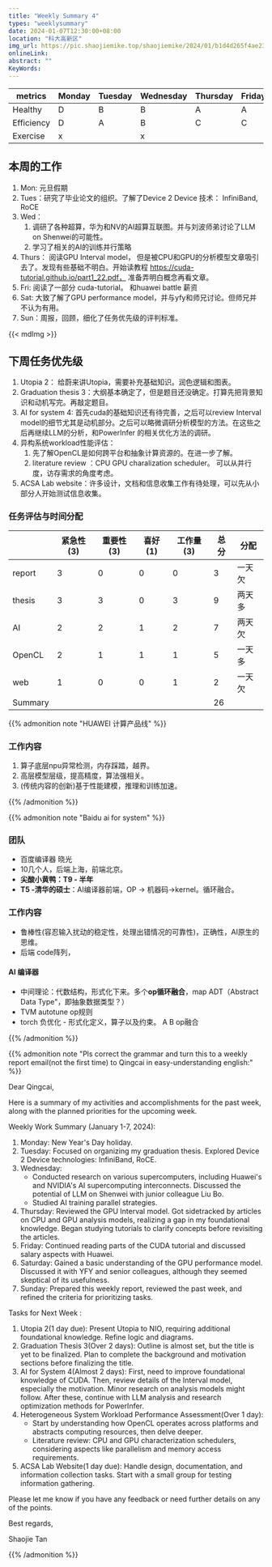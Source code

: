 ```yaml
---
title: "Weekly Summary 4"
types: "weeklysummary"
date: 2024-01-07T12:30:00+08:00
location: "科大高新区"
img_url: https://pic.shaojiemike.top/shaojiemike/2024/01/b1d4d265f4ae23d731a932692b191ba2.png
onlineLink: 
abstract: ""
KeyWords:
---
```


| metrics    | Monday | Tuesday | Wednesday | Thursday | Friday | Saturday | Sunday |
|------------|--------|---------|-----------|----------|--------|----------|--------|
| Healthy    | D      | B       | B         | A        | A      | B        | C      |
| Efficiency | D      | A       | B         | C        | C      | C        | C      |
| Exercise   | x      |         | x         |          |        |          |        |

## 本周的工作


1. Mon: 元旦假期
2. Tues：研究了毕业论文的组织。了解了Device 2 Device 技术： InfiniBand, RoCE
3. Wed：
      1. 调研了各种超算，华为和NV的AI超算互联图。并与刘波师弟讨论了LLM on Shenwei的可能性。
      2. 学习了相关的AI的训练并行策略
4. Thurs： 阅读GPU Interval model， 但是被CPU和GPU的分析模型文章吸引去了。发现有些基础不明白。开始读教程 https://cuda-tutorial.github.io/part1_22.pdf， 准备弄明白概念再看文章。
5. Fri: 阅读了一部分 cuda-tutorial。 和huawei battle 薪资
6. Sat: 大致了解了GPU performance model，并与yfy和师兄讨论。但师兄并不认为有用。
7. Sun：周报，回顾，细化了任务优先级的评判标准。


{{< mdImg >}}


## 下周任务优先级


1. Utopia 2： 给蔚来讲Utopia，需要补充基础知识。润色逻辑和图表。
2. Graduation thesis 3：大纲基本确定了，但是题目还没确定。打算先把背景知识和动机写完。再敲定题目。
3. AI for system 4: 首先cuda的基础知识还有待完善，之后可以review Interval model的细节尤其是动机部分。之后可以略微调研分析模型的方法。在这些之后再继续LLM的分析，和PowerInfer 的相关优化方法的调研。
4. 异构系统workload性能评估：
      1. 先了解OpenCL是如何跨平台和抽象计算资源的。在进一步了解。
      2. literature review ：CPU GPU charalization scheduler。 可以从并行度，访存需求的角度考虑。
5. ACSA Lab website：许多设计，文档和信息收集工作有待处理，可以先从小部分人开始测试信息收集。

### 任务评估与时间分配


|         | 紧急性(3) | 重要性(3) | 喜好(1) | 工作量(3) | 总分 | 分配   |
|---------|-----------|-----------|---------|-----------|------|--------|
| report  | 3         | 0         | 0       | 0         | 3    | 一天欠 |
| thesis  | 3         | 3         | 0       | 3         | 9    | 两天多 |
| AI      | 2         | 2         | 1       | 2         | 7    | 两天欠 |
| OpenCL  | 2         | 1         | 1       | 1         | 5    | 一天多 |
| web     | 1         | 0         | 0       | 1         | 2    | 一天欠 |
| Summary |           |           |         |           | 26   |        |


{{% admonition note "HUAWEI 计算产品线" %}}

### 工作内容

1. 算子底层npu异常检测，内存踩踏，越界。
2. 高层模型层级，提高精度，算法强相关。
3. (传统内容的创新)基于性能建模，推理和训练加速。

{{% /admonition %}}

{{% admonition note "Baidu ai for system" %}}

### 团队

- 百度编译器 晓光
- 10几个人，后端上海，前端北京。
- **尖酸小黄鸭：T9 - 半年**
- **T5 -清华的硕士**：AI编译器前端，OP → 机器码→kernel。循环融合。

### 工作内容

- 鲁棒性(容忍输入扰动的稳定性，处理出错情况的可靠性)，正确性，AI原生的思维。
- 后端 code阵列，

#### AI 编译器

- 中间理论：代数结构，形式化下来。多个**op循环融合**，map ADT（Abstract Data Type"，即抽象数据类型？）
- TVM autotune op规则
- torch 负优化 - 形式化定义，算子以及约束。 A B op融合

{{% /admonition %}}



{{% admonition note "Pls correct the grammar and turn this to a weekly report email(not the first time) to Qingcai in easy-understanding english:" %}}

Dear Qingcai,

Here is a summary of my activities and accomplishments for the past week, along with the planned priorities for the upcoming week.

Weekly Work Summary (January 1-7, 2024):

1. Monday: New Year's Day holiday.
2. Tuesday: Focused on organizing my graduation thesis. Explored Device 2 Device technologies: InfiniBand, RoCE.
3. Wednesday: 
    - Conducted research on various supercomputers, including Huawei's and NVIDIA's AI supercomputing interconnects. Discussed the potential of LLM on Shenwei with junior colleague Liu Bo.
    - Studied AI training parallel strategies.
4. Thursday: Reviewed the GPU Interval model. Got sidetracked by articles on CPU and GPU analysis models, realizing a gap in my foundational knowledge. Began studying tutorials to clarify concepts before revisiting the articles.
5. Friday: Continued reading parts of the CUDA tutorial and discussed salary aspects with Huawei.
6. Saturday: Gained a basic understanding of the GPU performance model. Discussed it with YFY and senior colleagues, although they seemed skeptical of its usefulness.
7. Sunday: Prepared this weekly report, reviewed the past week, and refined the criteria for prioritizing tasks.

Tasks for Next Week :

1. Utopia 2(1 day due): Present Utopia to NIO, requiring additional foundational knowledge. Refine logic and diagrams.
2. Graduation Thesis 3(Over 2 days): Outline is almost set, but the title is yet to be finalized. Plan to complete the background and motivation sections before finalizing the title.
3. AI for System 4(Almost 2 days): First, need to improve foundational knowledge of CUDA. Then, review details of the Interval model, especially the motivation. Minor research on analysis models might follow. After these, continue with LLM analysis and research optimization methods for PowerInfer.
4. Heterogeneous System Workload Performance Assessment(Over 1 day):
    - Start by understanding how OpenCL operates across platforms and abstracts computing resources, then delve deeper.
    - Literature review: CPU and GPU characterization schedulers, considering aspects like parallelism and memory access requirements.
5. ACSA Lab Website(1 day due): Handle design, documentation, and information collection tasks. Start with a small group for testing information gathering.

Please let me know if you have any feedback or need further details on any of the points.

Best regards,

Shaojie Tan

{{% /admonition %}}